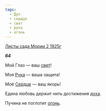 ```yaml
---
tags:
  - Дух
  - сердце
  - свет
  - рука
  - огонь
---
```

[Листы сада Мории 2 1925г](https://127.0.0.1:4002/agni/1925)

___64___

Мой Глаз — ваш [свет](../../../tags/#свет)!   

Моя [Рука](../../../tags/#рука) — ваша защита!   

Моё [Сердце](../../../tags/#сердце) — ваш якорь!   

Едина любовь держит нить достижения [духа](../../../tags/#Дух).   

Пучина не поглотит [огонь](../../../tags/#огонь).   

